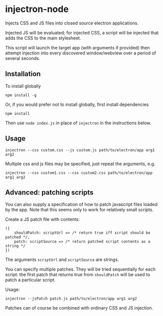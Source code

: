 # injectron-node

Injects CSS and JS files into closed source electron applications.

Injected JS will be evaluated; for injected CSS, a script will be injected that adds the CSS to the main stylesheet.

This script will launch the target app (with arguments if provided) then attempt injection into every discovered window/webview over a period of several seconds.

## Installation

To install globally

    npm install -g

Or, if you would prefer not to install globally, first install dependencies

    npm install

Then use `node index.js` in place of `injectron` in the instructions below.

## Usage

    injectron --css custom.css --js custom.js path/to/electron/app arg1 arg2

Multiple css and js files may be specified, just repeat the arguments, e.g.

    injectron --css custom1.css --css custom2.css path/to/electron/app arg1 arg2

## Advanced: patching scripts

You can also supply a specification of how to patch javascript files loaded by the app.
Note that this seems only to work for relatively small scripts.

Create a JS patch file with contents:

    ({
        shouldPatch: scriptUrl => /* return true iff script should be patched */,
        patch: scriptSource => /* return patched script contents as a string */
    })

The arguments `scriptUrl` and `scriptSource` are strings.

You can specify multiple patches. They will be tried sequentially for each script: the first patch that returns true from `shouldPatch` will be used to patch a particular script.

Usage:

    injectron --jsPatch patch.js path/to/electron/app arg1 arg2

Patches can of course be combined with ordinary CSS and JS injection.


